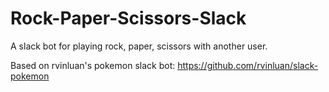 # Rock-Paper-Scissors-Slack
A slack bot for playing rock, paper, scissors with another user.

Based on rvinluan's pokemon slack bot: https://github.com/rvinluan/slack-pokemon
